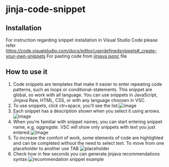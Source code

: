 # jinja-code-snippet

## Installation
For instruction regarding snippet installation in Visual Studio Code please refer https://code.visualstudio.com/docs/editor/userdefinedsnippets#_create-your-own-snippets 
For pasting code from [jinjava.jsonc](jinjava.jsonc) file

## How to use it
1. Code snippets are templates that make it easier to enter repeating code patterns, such as loops or conditional-statements.  This snippet are global, so work with all language. You can use snippets in JavaScript, Jinjava Raw, HTML, CSS, or with any language choosen in VSC.
2. To use snippets, click ctr+space, you’ll see the list:![image](https://github.com/Synerise/jinja-code-snippet/assets/44838906/9c029124-901c-4fd5-8599-88599c35a79b)
3. Each snippet has a description shown when you select it using arrows.![image](https://github.com/Synerise/jinja-code-snippet/assets/44838906/09b7db45-95b0-480f-ac1e-a55d6495287a)
4. When you’re familiar with snippet names, you can start entering snippet name, e.g. *aggregate*. VSC will show only snippets with text you just entered.![image](https://github.com/Synerise/jinja-code-snippet/assets/44838906/2294ea0a-3f81-49d2-bf13-abc167219650)
5. To increase the comfort of work, some elements of code are highlighted and can be completed without the need to select text. To move from one placeholder to another use TAB
![placeholder](https://upload.snrcdn.net/9bbb7035ecf3565cceed63d321d7d9b31236850d/default/origin/eaa17e23add5437f98172acbc92ab8ea.gif)
6. Check how in few seconds you can generate jinjava recommendations syntax:![recommendation snippet example](https://upload.snrcdn.net/9bbb7035ecf3565cceed63d321d7d9b31236850d/default/origin/b41c0f14b61b4f08a749e4f8b6a2af1d.gif) 

